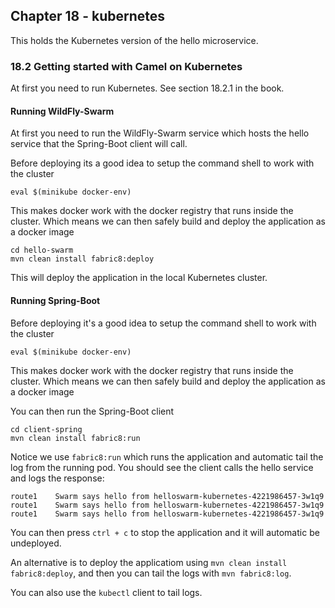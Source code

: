 Chapter 18 - kubernetes
-----------------------

This holds the Kubernetes version of the hello microservice.

### 18.2 Getting started with Camel on Kubernetes

At first you need to run Kubernetes.
See section 18.2.1 in the book.

#### Running WildFly-Swarm

At first you need to run the WildFly-Swarm service which hosts the hello service 
that the Spring-Boot client will call.

Before deploying its a good idea to setup the command shell to work with the cluster

    eval $(minikube docker-env)

This makes docker work with the docker registry that runs inside the cluster.
Which means we can then safely build and deploy the application as a docker image

    cd hello-swarm
    mvn clean install fabric8:deploy

This will deploy the application in the local Kubernetes cluster.

#### Running Spring-Boot    

Before deploying it's a good idea to setup the command shell to work with the cluster

    eval $(minikube docker-env)

This makes docker work with the docker registry that runs inside the cluster.
Which means we can then safely build and deploy the application as a docker image

You can then run the Spring-Boot client

    cd client-spring
    mvn clean install fabric8:run

Notice we use `fabric8:run` which runs the application and automatic tail the log from the running
    pod. You should see the client calls the hello service and logs the response:
    
    route1    Swarm says hello from helloswarm-kubernetes-4221986457-3w1q9
    route1    Swarm says hello from helloswarm-kubernetes-4221986457-3w1q9
    route1    Swarm says hello from helloswarm-kubernetes-4221986457-3w1q9
    
You can then press `ctrl + c` to stop the application and it will automatic be undeployed.
    
An alternative is to deploy the applicatiom using `mvn clean install fabric8:deploy`, and then
    you can tail the logs with `mvn fabric8:log`.
    
You can also use the `kubectl` client to tail logs.    
    
